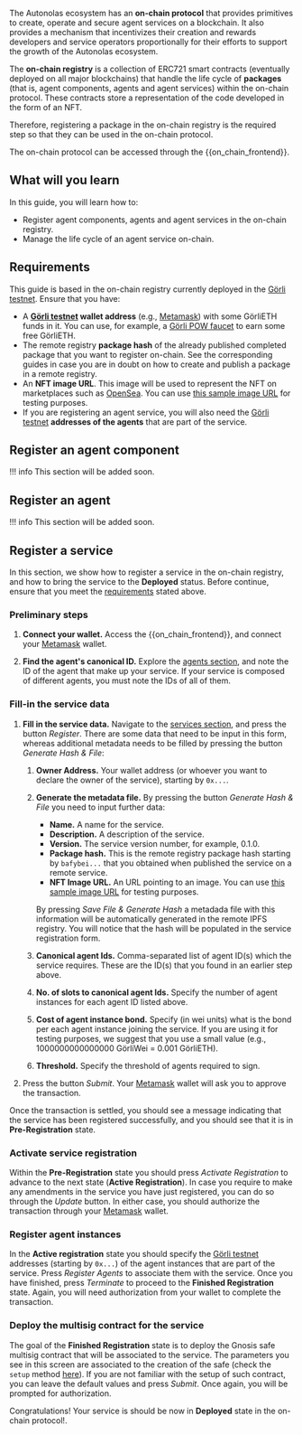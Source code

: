 The Autonolas ecosystem has an **on-chain protocol** that provides primitives to create, operate and secure agent services on a blockchain. It also provides a mechanism that incentivizes their creation and rewards developers and service operators proportionally for their efforts to support the growth of the Autonolas ecosystem.

The **on-chain registry** is a collection of ERC721 smart contracts (eventually deployed on all major blockchains) that handle the life cycle of **packages** (that is, agent components, agents and agent services) within the on-chain protocol. These contracts store a representation of the code developed in the form of an NFT.

Therefore, registering a package in the on-chain registry is the required step so that they can be used in the on-chain protocol.

The on-chain protocol can be accessed through the {{on_chain_frontend}}.

## What will you learn
In this guide, you will learn how to:

  * Register agent components, agents and agent services in the on-chain registry.
  * Manage the life cycle of an agent service on-chain.

## Requirements
This guide is based in the on-chain registry currently deployed in the [Görli testnet](https://goerli.net/). Ensure that you have:

  * A **[Görli testnet](https://goerli.net/) wallet address** (e.g., [Metamask](https://metamask.io/)) with some GörliETH funds in it. You can use, for example, a [Görli POW faucet](https://goerli-faucet.pk910.de/) to earn some free GörliETH.
  * The remote registry **package hash** of the already published completed package that you want to register on-chain. See the corresponding guides in case you are in doubt on how to create and publish a package in a remote registry.
  * An **NFT image URL**. This image will be used to represent the NFT on marketplaces such as [OpenSea](https://opensea.io/). You can use [this sample image URL](https://gateway.autonolas.tech/ipfs/Qmbh9SQLbNRawh9Km3PMEDSxo77k1wib8fYZUdZkhPBiev) for testing purposes.
  * If you are registering an agent service, you will also need the [Görli testnet](https://goerli.net/) **addresses of the agents** that are part of the service.


## Register an agent component
!!! info
    This section will be added soon.


## Register an agent
!!! info
    This section will be added soon.


## Register a service
In this section, we show how to register a service in the on-chain registry, and how to bring the service to the **Deployed** status.
Before continue, ensure that you meet the [requirements](#requirements) stated above.

### Preliminary steps
  1. **Connect your wallet.** Access the {{on_chain_frontend}}, and connect your [Metamask](https://metamask.io/) wallet.

  2. **Find the agent's canonical ID.** Explore the [agents section](https://protocol.autonolas.network/agents), and note the ID of the agent that make up your service. If your service is composed of different agents, you must note the IDs of all of them.


### Fill-in the service data

  1. **Fill in the service data.** Navigate to the [services section](https://protocol.autonolas.network/services), and press the button _Register_.
  There are some data that need to be input in this form, whereas additional metadata needs to be filled by pressing the button _Generate Hash & File_:

      1. **Owner Address.** Your wallet address (or whoever you want to declare the owner of the service), starting by `0x...`.
      2. **Generate the metadata file.** By pressing the button _Generate Hash & File_ you need to input further data:

          - **Name.** A name for the service.
          - **Description.** A description of the service.
          - **Version.** The service version number, for example, 0.1.0.
          - **Package hash.** This is the remote registry package hash starting by `bafybei...` that you obtained when published the service on a remote service.
          - **NFT Image URL.** An URL pointing to an image. You can use [this sample image URL](https://gateway.autonolas.tech/ipfs/Qmbh9SQLbNRawh9Km3PMEDSxo77k1wib8fYZUdZkhPBiev) for testing purposes.

          By pressing _Save File & Generate Hash_ a metadada file with this information will be automatically generated in the remote IPFS registry. You will notice that the hash will be populated in the service registration form.

      3. **Canonical agent Ids.** Comma-separated list of agent ID(s) which the service requires. These are the ID(s) that you found in an earlier step above.

      4. **No. of slots to canonical agent Ids.** Specify the number of agent instances for each agent ID listed above.

      5. **Cost of agent instance bond.** Specify (in wei units) what is the bond per each agent instance  joining the service. If you are using it for testing purposes, we suggest that you use a small value (e.g., 1000000000000000 GörliWei = 0.001 GörliETH).

      6. **Threshold.** Specify the threshold of agents required to sign.

  2. Press the button _Submit_. Your  [Metamask](https://metamask.io/) wallet will ask you to approve the transaction.

Once the transaction is settled, you should see a message indicating that the service has been registered successfully, and you should see that it is in **Pre-Registration** state.

### Activate service registration
Within the **Pre-Registration** state you should press _Activate Registration_ to advance to the next state (**Active Registration**). In case you require to make any amendments in the service you have just registered, you can do so through the _Update_ button. In either case, you should authorize the transaction through your [Metamask](https://metamask.io/) wallet.

### Register agent instances
In the **Active registration** state you should specify the [Görli testnet](https://goerli.net/) addresses (starting by `0x...`) of the agent instances that are part of the service. Press _Register Agents_ to associate them with the service. Once you have finished, press _Terminate_ to proceed to the **Finished Registration** state. Again, you will need authorization from your wallet to complete the transaction.

### Deploy the multisig contract for the service
The goal of the **Finished Registration** state is to deploy the Gnosis safe multisig contract that will be associated to the service. The parameters you see in this screen are associated to the creation of the safe (check the `setup` method [here](https://github.com/safe-global/safe-contracts/blob/main/contracts/GnosisSafe.sol)). If you are not familiar with the setup of such contract, you can leave the default values and press _Submit_. Once again, you will be prompted for authorization.


 Congratulations! Your service is should be now in **Deployed** state in the on-chain protocol!.
